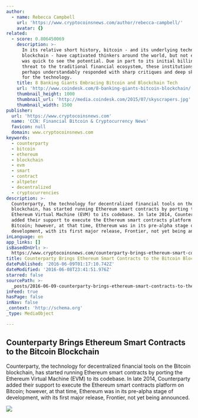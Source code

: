 ```yaml
---
author:
  - name: Rebecca Campbell
    url: 'https://www.cryptocoinsnews.com/author/rebecca-campbell/'
    avatar: {}
related:
  - score: 0.806450069
    description: >-
      In its relative short history, bitcoin - and its underlying technology the
      blockchain - have captivated thinkers around the world, but not everyone
      was quick to see the potential. Due in part to its initial billing as a
      threat to the traditional financial ecosystem, these institutions have
      perhaps understandably responded with sharp critiques and deep skepticism
      for the technology.
    title: 8 Banking Giants Embracing Bitcoin and Blockchain Tech
    url: 'http://www.coindesk.com/8-banking-giants-bitcoin-blockchain/'
    thumbnail_height: 1000
    thumbnail_url: 'http://media.coindesk.com/2015/07/skyscrapers.jpg'
    thumbnail_width: 1500
publisher:
  url: 'https://www.cryptocoinsnews.com'
  name: 'CCN: Financial Bitcoin & Cryptocurrency News'
  favicon: null
  domain: www.cryptocoinsnews.com
keywords:
  - counterparty
  - bitcoin
  - ethereum
  - blockchain
  - evm
  - smart
  - contract
  - altpeter
  - decentralized
  - cryptocurrencies
description: >-
  Counterparty, the technology for decentralized financial tools on the Bitcoin
  blockchain, has started running Ethereum smart contracts by porting the
  Ethereum Virtual Machine (EVM) to its codebase. In late 2014, Counterparty
  added their support to execute the Ethereum smart contracts platform on
  Bitcoin; however, at that time, Ethereum was in its pre-alpha stage of
  development, with its first major release, Frontier, not yet being announced.
inLanguage: en
app_links: []
isBasedOnUrl: >-
  https://www.cryptocoinsnews.com/counterparty-brings-ethereum-smart-contracts-to-the-bitcoin-blockchain/
title: Counterparty Brings Ethereum Smart Contracts to the Bitcoin Blockchain
datePublished: '2016-06-09T01:17:10.742Z'
dateModified: '2016-06-08T23:41:51.976Z'
starred: false
sourcePath: >-
  _posts/2016-06-09-counterparty-brings-ethereum-smart-contracts-to-the-bitcoin.md
inFeed: true
hasPage: false
inNav: false
_context: 'http://schema.org'
_type: MediaObject

---
```

<article style=""><h1>Counterparty Brings Ethereum Smart Contracts to the Bitcoin Blockchain</h1><p>Counterparty, the technology for decentralized financial tools on the Bitcoin blockchain, has started running Ethereum smart contracts by porting the Ethereum Virtual Machine (EVM) to its codebase. In late 2014, Counterparty added their support to execute the Ethereum smart contracts platform on Bitcoin; however, at that time, Ethereum was in its pre-alpha stage of development, with its first major release, Frontier, not yet being announced.</p><img src="https://www.cryptocoinsnews.com/wp-content/uploads/2016/03/Bitcoin-motherboard.jpg" /></article>